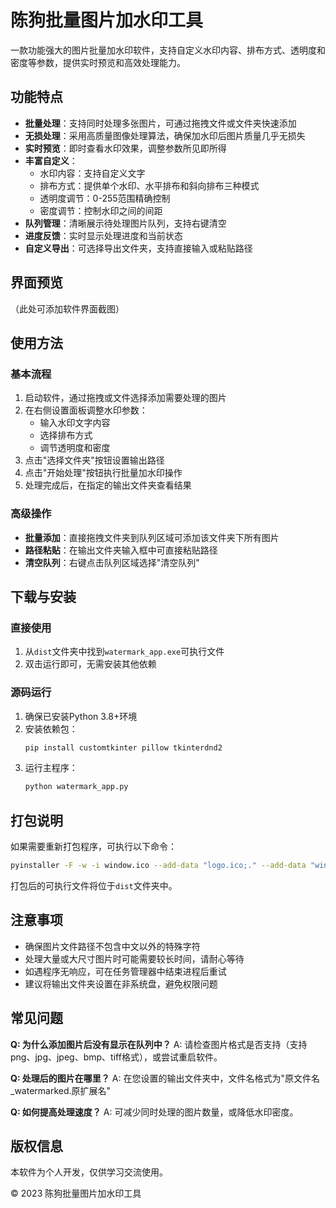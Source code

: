 # 陈狗批量图片加水印工具

一款功能强大的图片批量加水印软件，支持自定义水印内容、排布方式、透明度和密度等参数，提供实时预览和高效处理能力。

## 功能特点

- **批量处理**：支持同时处理多张图片，可通过拖拽文件或文件夹快速添加
- **无损处理**：采用高质量图像处理算法，确保加水印后图片质量几乎无损失
- **实时预览**：即时查看水印效果，调整参数所见即所得
- **丰富自定义**：
  - 水印内容：支持自定义文字
  - 排布方式：提供单个水印、水平排布和斜向排布三种模式
  - 透明度调节：0-255范围精确控制
  - 密度调节：控制水印之间的间距
- **队列管理**：清晰展示待处理图片队列，支持右键清空
- **进度反馈**：实时显示处理进度和当前状态
- **自定义导出**：可选择导出文件夹，支持直接输入或粘贴路径

## 界面预览

（此处可添加软件界面截图）

## 使用方法

### 基本流程
1. 启动软件，通过拖拽或文件选择添加需要处理的图片
2. 在右侧设置面板调整水印参数：
   - 输入水印文字内容
   - 选择排布方式
   - 调节透明度和密度
3. 点击"选择文件夹"按钮设置输出路径
4. 点击"开始处理"按钮执行批量加水印操作
5. 处理完成后，在指定的输出文件夹查看结果

### 高级操作
- **批量添加**：直接拖拽文件夹到队列区域可添加该文件夹下所有图片
- **路径粘贴**：在输出文件夹输入框中可直接粘贴路径
- **清空队列**：右键点击队列区域选择"清空队列"

## 下载与安装

### 直接使用
1. 从`dist`文件夹中找到`watermark_app.exe`可执行文件
2. 双击运行即可，无需安装其他依赖

### 源码运行
1. 确保已安装Python 3.8+环境
2. 安装依赖包：
   ```bash
   pip install customtkinter pillow tkinterdnd2
   ```
3. 运行主程序：
   ```bash
   python watermark_app.py
   ```

## 打包说明

如果需要重新打包程序，可执行以下命令：
```bash
pyinstaller -F -w -i window.ico --add-data "logo.ico;." --add-data "window.ico;." watermark_app.py
```
打包后的可执行文件将位于`dist`文件夹中。

## 注意事项
- 确保图片文件路径不包含中文以外的特殊字符
- 处理大量或大尺寸图片时可能需要较长时间，请耐心等待
- 如遇程序无响应，可在任务管理器中结束进程后重试
- 建议将输出文件夹设置在非系统盘，避免权限问题

## 常见问题

**Q: 为什么添加图片后没有显示在队列中？**
A: 请检查图片格式是否支持（支持png、jpg、jpeg、bmp、tiff格式），或尝试重启软件。

**Q: 处理后的图片在哪里？**
A: 在您设置的输出文件夹中，文件名格式为"原文件名_watermarked.原扩展名"

**Q: 如何提高处理速度？**
A: 可减少同时处理的图片数量，或降低水印密度。

## 版权信息

本软件为个人开发，仅供学习交流使用。

© 2023 陈狗批量图片加水印工具
